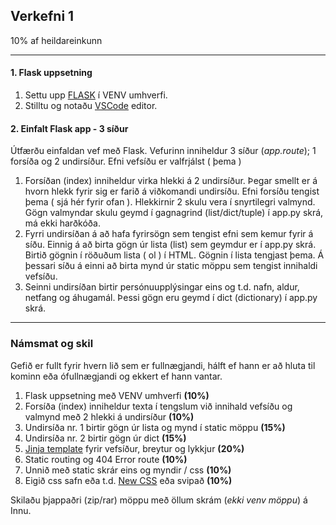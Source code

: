 ## Verkefni 1 
10% af heildareinkunn

---

#### 1. Flask uppsetning
1. Settu upp [FLASK](https://github.com/vefthroun/Namsefni/blob/main/2-Flask/Readme.md#hva%C3%B0-er-flask) í VENV umhverfi. 
1. Stilltu og notaðu [VSCode](https://github.com/vefthroun/Namsefni/blob/main/2-Flask/Readme.md#vs-code-ritill-python-og-venv) editor.

#### 2. Einfalt Flask app - 3 síður  
Útfærðu einfaldan vef með Flask. Vefurinn inniheldur 3 síður (_app.route_); 1 forsíða og 2 undirsíður.  Efni vefsíðu er valfrjálst ( þema )
   1. Forsíðan (index) inniheldur virka hlekki á 2 undirsíður. Þegar smellt er á hvorn hlekk fyrir sig er farið á viðkomandi undirsíðu. Efni forsíðu tengist þema ( sjá hér fyrir ofan ).  Hlekkirnir 2 skulu vera í snyrtilegri valmynd.  Gögn valmyndar skulu geymd í gagnagrind (list/dict/tuple) í app.py skrá, má ekki harðkóða.
   2. Fyrri undirsíðan á að hafa fyrirsögn sem tengist efni sem kemur fyrir á síðu.  Einnig á að birta gögn úr lista (list) sem geymdur er í app.py skrá.  Birtið gögnin í röðuðum lista ( ol ) í HTML.  Gögnin í lista tengjast þema.  Á þessari síðu á einni að birta mynd úr static möppu sem tengist innihaldi vefsíðu.
   3. Seinni undirsíðan birtir persónuupplýsingar eins og t.d. nafn, aldur, netfang og áhugamál.  Þessi gögn eru geymd í dict (dictionary)  í app.py skrá.

---

### Námsmat og skil
Gefið er fullt fyrir hvern lið sem er fullnægjandi, hálft ef hann er að hluta til kominn eða ófullnægjandi og ekkert ef hann vantar.

1. Flask uppsetning með VENV umhverfi **(10%)** 
1. Forsíða (index) inniheldur texta í tengslum við innihald vefsíðu  og valmynd með 2 hlekki á undirsíður **(10%)**
1. Undirsíða nr. 1 birtir gögn úr lista og mynd í static möppu **(15%)**
1. Undirsíða nr. 2 birtir gögn úr dict **(15%)**
1. [Jinja template](https://jinja.palletsprojects.com/en/3.0.x/) fyrir vefsíður, breytur og lykkjur **(20%)**
1. Static routing og 404 Error route **(10%)**
1. Unnið með static skrár eins og myndir / css **(10%)**
1. Eigið css safn eða t.d. [New CSS](https://newcss.net/) eða svipað **(10%)**

Skilaðu þjappaðri (zip/rar) möppu með öllum skrám (_ekki venv möppu_) á Innu.
